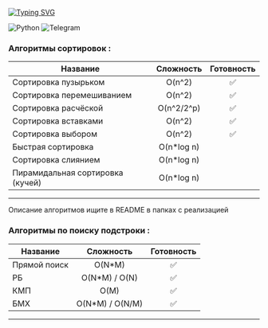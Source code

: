 [![Typing SVG](https://readme-typing-svg.herokuapp.com?color=%2336BCF7&lines=Алгоритмы)](https://git.io/typing-svg)

![Python](https://img.shields.io/badge/python-3670A0?style=for-the-badge&logo=python&logoColor=ffdd54)
<img alt="Telegram" src="https://img.shields.io/badge/nikitosk_a-2CA5E0?style=for-the-badge&logo=telegram&logoColor=white" />

<h3>Алгоритмы сортировок : </h3>

| Название                         | Сложность  | Готовность  |
|----------------------------------|:----------:|:-----------:|
| Сортировка пузырьком             |   O(n^2)   | :white_check_mark:       |
| Сортировка перемешиванием        |   O(n^2)   | :white_check_mark:     |
| Сортировка расчёской             | O(n^2/2^p) |  :white_check_mark:        |
| Сортировка вставками             |   O(n^2)   |  :white_check_mark:        |
| Сортировка выбором               |   O(n^2)   |  :white_check_mark:      |
| Быстрая сортировка               | O(n*log n) |         |
| Сортировка слиянием              | O(n*log n) |         |
| Пирамидальная сортировка (кучей) | O(n*log n) |         |

-----
Описание алгоритмов ищите в README в папках с реализацией

<h3>Алгоритмы по поиску подстроки : </h3>

| Название     |    Сложность    |      Готовность      |
|--------------|:---------------:|:--------------------:|
| Прямой поиск |     O(N*M)      |  :white_check_mark: |
| РБ           |  O(N*M) / O(N)  |   :white_check_mark: |
| КМП          |      O(M)       |  :white_check_mark:  |
| БМХ          | O(N*M) / O(N/M) | :white_check_mark:   |
---------------------------------------------------------

[//]: # (Алгоритм Ахо — Корасик? )


